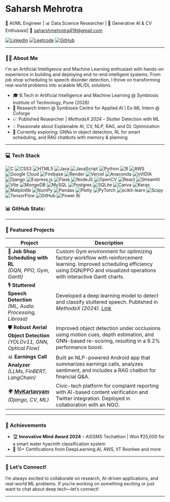 # Saharsh Mehrotra

🚀 AI/ML Engineer | 📊 Data Science Researcher | 🧠 Generative AI & CV Enthusiast| 📧 [saharshmehrotra419@gmail.com](mailto:saharshmehrotra419@gmail.com)

[![LinkedIn](https://img.shields.io/badge/LinkedIn-%230077B5.svg?logo=linkedin\&logoColor=white)](https://linkedin.com/in/saharsh-mehrotra/) [![Leetcode](https://img.shields.io/badge/Leetcode-%23000000.svg?logo=Leetcode\&logoColor=white)](https://leetcode.com/u/saharsh_419/) [![GitHub](https://img.shields.io/badge/GitHub-%23121011.svg?logo=github\&logoColor=white)](https://github.com/saharshmehrotra)

---

### 👨‍💻 About Me

I'm an Artificial Intelligence and Machine Learning enthusiast with hands-on experience in building and deploying end-to-end intelligent systems. From job shop scheduling to speech disorder detection, I thrive on transforming real-world problems into scalable ML/DL solutions.

* 🎓 B.Tech in Artificial Intelligence and Machine Learning @ Symbiosis Institute of Technology, Pune (2026)
* 🧪 Research Intern @ Symbiosis Centre for Applied AI | Ex-ML Intern @ Coforge
* 📈 Published Researcher | *MethodsX 2024* – Stutter Detection with ML
* 💡 Passionate about Explainable AI, CV, NLP, RAG, and DL Optimization
* 🧭 Currently exploring: GNNs in object detection, RL for smart scheduling, and RAG chatbots with memory & planning

---

### 💻 Tech Stack

![C](https://img.shields.io/badge/c-%2300599C.svg?style=for-the-badge&logo=c&logoColor=white) ![CSS3](https://img.shields.io/badge/css3-%231572B6.svg?style=for-the-badge&logo=css3&logoColor=white) ![HTML5](https://img.shields.io/badge/html5-%23E34F26.svg?style=for-the-badge&logo=html5&logoColor=white) ![Java](https://img.shields.io/badge/java-%23ED8B00.svg?style=for-the-badge&logo=openjdk&logoColor=white) ![JavaScript](https://img.shields.io/badge/javascript-%23323330.svg?style=for-the-badge&logo=javascript&logoColor=%23F7DF1E) ![Python](https://img.shields.io/badge/python-3670A0?style=for-the-badge&logo=python&logoColor=ffdd54) ![R](https://img.shields.io/badge/r-%23276DC3.svg?style=for-the-badge&logo=r&logoColor=white) ![AWS](https://img.shields.io/badge/AWS-%23FF9900.svg?style=for-the-badge&logo=amazon-aws&logoColor=white) ![Google Cloud](https://img.shields.io/badge/GoogleCloud-%234285F4.svg?style=for-the-badge&logo=google-cloud&logoColor=white) ![Firebase](https://img.shields.io/badge/firebase-%23039BE5.svg?style=for-the-badge&logo=firebase) ![Render](https://img.shields.io/badge/Render-%46E3B7.svg?style=for-the-badge&logo=render&logoColor=white) ![Vercel](https://img.shields.io/badge/vercel-%23000000.svg?style=for-the-badge&logo=vercel&logoColor=white) ![Anaconda](https://img.shields.io/badge/Anaconda-%2344A833.svg?style=for-the-badge&logo=anaconda&logoColor=white) ![nVIDIA](https://img.shields.io/badge/cuda-000000.svg?style=for-the-badge&logo=nVIDIA&logoColor=green) ![Django](https://img.shields.io/badge/django-%23092E20.svg?style=for-the-badge&logo=django&logoColor=white) ![Express.js](https://img.shields.io/badge/express.js-%23404d59.svg?style=for-the-badge&logo=express&logoColor=%2361DAFB) ![Flask](https://img.shields.io/badge/flask-%23000.svg?style=for-the-badge&logo=flask&logoColor=white) ![NodeJS](https://img.shields.io/badge/node.js-6DA55F?style=for-the-badge&logo=node.js&logoColor=white) ![OpenCV](https://img.shields.io/badge/opencv-%23white.svg?style=for-the-badge&logo=opencv&logoColor=white) ![React](https://img.shields.io/badge/react-%2320232a.svg?style=for-the-badge&logo=react&logoColor=%2361DAFB) ![Streamlit](https://img.shields.io/badge/Streamlit-%23FE4B4B.svg?style=for-the-badge&logo=streamlit&logoColor=white) ![Vite](https://img.shields.io/badge/vite-%23646CFF.svg?style=for-the-badge&logo=vite&logoColor=white) ![MongoDB](https://img.shields.io/badge/MongoDB-%234ea94b.svg?style=for-the-badge&logo=mongodb&logoColor=white) ![MySQL](https://img.shields.io/badge/mysql-4479A1.svg?style=for-the-badge&logo=mysql&logoColor=white) ![Postgres](https://img.shields.io/badge/postgres-%23316192.svg?style=for-the-badge&logo=postgresql&logoColor=white) ![SQLite](https://img.shields.io/badge/sqlite-%2307405e.svg?style=for-the-badge&logo=sqlite&logoColor=white) ![Canva](https://img.shields.io/badge/Canva-%2300C4CC.svg?style=for-the-badge&logo=Canva&logoColor=white) ![Keras](https://img.shields.io/badge/Keras-%23D00000.svg?style=for-the-badge&logo=Keras&logoColor=white) ![Matplotlib](https://img.shields.io/badge/Matplotlib-%23ffffff.svg?style=for-the-badge&logo=Matplotlib&logoColor=black) ![NumPy](https://img.shields.io/badge/numpy-%23013243.svg?style=for-the-badge&logo=numpy&logoColor=white) ![Pandas](https://img.shields.io/badge/pandas-%23150458.svg?style=for-the-badge&logo=pandas&logoColor=white) ![Plotly](https://img.shields.io/badge/Plotly-%233F4F75.svg?style=for-the-badge&logo=plotly&logoColor=white) ![PyTorch](https://img.shields.io/badge/PyTorch-%23EE4C2C.svg?style=for-the-badge&logo=PyTorch&logoColor=white) ![scikit-learn](https://img.shields.io/badge/scikit--learn-%23F7931E.svg?style=for-the-badge&logo=scikit-learn&logoColor=white) ![Scipy](https://img.shields.io/badge/SciPy-%230C55A5.svg?style=for-the-badge&logo=scipy&logoColor=%white) ![TensorFlow](https://img.shields.io/badge/TensorFlow-%23FF6F00.svg?style=for-the-badge&logo=TensorFlow&logoColor=white) ![GitHub](https://img.shields.io/badge/github-%23121011.svg?style=for-the-badge&logo=github&logoColor=white) ![Power Bi](https://img.shields.io/badge/power_bi-F2C811?style=for-the-badge&logo=powerbi&logoColor=black)
### 📊 GitHub Stats:

---

### 🔬 Featured Projects

| Project                                                                    | Description                                                                                                                                                                               |
| -------------------------------------------------------------------------- | ----------------------------------------------------------------------------------------------------------------------------------------------------------------------------------------- |
| 🧠 **Job Shop Scheduling with RL** <br> *(DQN, PPO, Gym, Gantt)*           | Custom Gym environment for optimizing factory workflow with reinforcement learning. Improved scheduling efficiency using DQN/PPO and visualized operations with interactive Gantt charts. |
| 🎙️ **Stuttered Speech Detection** <br> *(ML, Audio Processing, Librosa)*  | Developed a deep learning model to detect and classify stuttered speech. Published in *MethodsX (2024)*. [Link](https://www.sciencedirect.com/science/article/pii/S2215016124005016)      |
| 🛡️ **Robust Aerial Object Detection** <br> *(YOLOv11, GNN, Optical Flow)* | Improved object detection under occlusions using motion cues, depth estimation, and GNN-based re-scoring, resulting in a 9.2% performance boost.                                          |
| 📊 **Earnings Call Analyzer** <br> *(LLMs, FinBERT, LangChain)*            | Built an NLP-powered Android app that summarizes earnings calls, analyzes sentiment, and includes a RAG chatbot for financial Q\&A.                                                       |
| 🌍 **[MyKartavyam](https://www.mykartavyam.info)** <br> *(Django, CV, ML)* | Civic-tech platform for complaint reporting with AI-based content verification and Twitter integration. Deployed in collaboration with an NGO.                                            |

---

### 🏅 Achievements

* 🏆 **Innovative Mind Award 2024** – AISSMS Techathon | Won ₹25,000 for a smart water hyacinth classification system
* 📜 10+ Certifications from DeepLearning.AI, AWS, IIT Roorkee and more

---

### 🤝 Let’s Connect!

I’m always excited to collaborate on research, AI-driven applications, and real-world ML problems. If you’re working on something exciting or just want to chat about deep tech—let’s connect!

---
